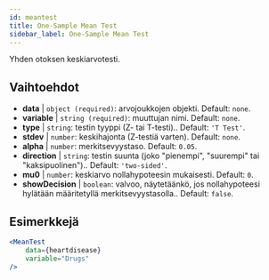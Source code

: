 ```yaml
---
id: meantest
title: One-Sample Mean Test
sidebar_label: One-Sample Mean Test
---
```


Yhden otoksen keskiarvotesti.

## Vaihtoehdot

* __data__ | `object (required)`: arvojoukkojen objekti. Default: `none`.
* __variable__ | `string (required)`: muuttujan nimi. Default: `none`.
* __type__ | `string`: testin tyyppi (Z- tai T-testi).. Default: `'T Test'`.
* __stdev__ | `number`: keskihajonta (Z-testiä varten). Default: `none`.
* __alpha__ | `number`: merkitsevyystaso. Default: `0.05`.
* __direction__ | `string`: testin suunta (joko "pienempi", "suurempi" tai "kaksipuolinen").. Default: `'two-sided'`.
* __mu0__ | `number`: keskiarvo nollahypoteesin mukaisesti. Default: `0`.
* __showDecision__ | `boolean`: valvoo, näytetäänkö, jos nollahypoteesi hylätään määritetyllä merkitsevyystasolla.. Default: `false`.


## Esimerkkejä

```jsx live
<MeanTest
    data={heartdisease} 
    variable="Drugs"
/>
```
